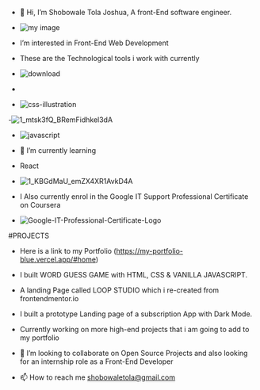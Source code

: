 - 👋 Hi, I’m Shobowale Tola Joshua,  A front-End software engineer.
- ![my image](https://user-images.githubusercontent.com/54154401/124410806-1fbd9e80-dd43-11eb-84c3-9073aeeb6610.jpeg)

- I’m interested in Front-End Web Development

- These are the Technological tools i work with currently 

- ![download](https://user-images.githubusercontent.com/54154401/124411725-03226600-dd45-11eb-8780-6633bb86eed8.png)
- 
- ![css-illustration](https://user-images.githubusercontent.com/54154401/124412739-18988f80-dd47-11eb-8d37-c2aa7d678270.png)

-![1_mtsk3fQ_BRemFidhkel3dA](https://user-images.githubusercontent.com/54154401/124412765-2817d880-dd47-11eb-835f-1de83b577ec3.png)


- ![javascript](https://user-images.githubusercontent.com/54154401/124411742-0a497400-dd45-11eb-954c-9237f71599f2.png)

- 🌱 I’m currently learning

- React

- ![1_KBGdMaU_emZX4XR1AvkD4A](https://user-images.githubusercontent.com/54154401/124411228-0c5f0300-dd44-11eb-82ea-997b705dcf13.gif)

- I Also currently enrol in the Google IT Support Professional Certificate on Coursera
- ![Google-IT-Professional-Certificate-Logo](https://user-images.githubusercontent.com/54154401/124412115-b2f7d380-dd45-11eb-9466-258ea994e79d.png)

#PROJECTS

- Here is a link to my Portfolio (https://my-portfolio-blue.vercel.app/#home)
- I built WORD GUESS GAME with HTML, CSS & VANILLA JAVASCRIPT.
- A landing Page called LOOP STUDIO which i re-created from frontendmentor.io
- I built a prototype Landing page of a subscription App with Dark Mode.
- Currently working on more high-end projects that i am going to add to my portfolio

- 💞️ I’m looking to collaborate on Open Source Projects and also looking for an internship role as a Front-End Developer

- 📫 How to reach me shobowaletola@gmail.com 

<!---
CAMPSLOPY/CAMPSLOPY is a ✨ special ✨ repository because its `README.md` (this file) appears on your GitHub profile.
You can click the Preview link to take a look at your changes.
--->
